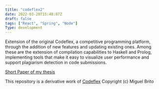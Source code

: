 ```yaml
---
title: "codeflex2"
date: 2022-03-20T15:48:07Z
draft: false
tags: ["React", "Spring", "Node"]
Type: development
---
```


Extension of the original Codeflex, a competitive programming platform, through the addition of new features and updating existing ones. Among these are the extension of compilation capabilities to Haskell and Prolog, implementing tools that make it easy to visualize user performance and support plagiarism detection in code submissions.

[Short Paper of my thesis](/articles/codeflex-shortpaper.pdf)

This repository is a derivative work of [Codeflex](https://github.com/miguelfbrito/Codeflex)
Copyright (c) Miguel Brito
